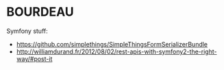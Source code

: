 BOURDEAU
==============

Symfony stuff:

* https://github.com/simplethings/SimpleThingsFormSerializerBundle
* http://williamdurand.fr/2012/08/02/rest-apis-with-symfony2-the-right-way/#post-it
